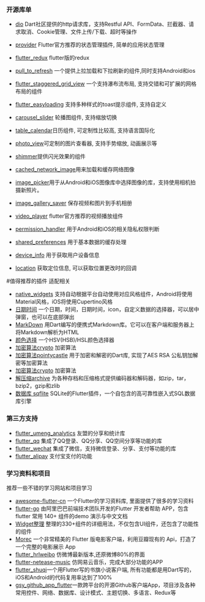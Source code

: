 
### 开源库单
*   [dio](https://pub.dartlang.org/packages/dio) Dart社区提供的http请求库，支持Restful API、FormData、拦截器、请求取消、Cookie管理、文件上传/下载、超时等操作

*   [provider](https://pub.dev/packages/provider)  Flutter官方推荐的状态管理插件, 简单的应用状态管理
*   [flutter_redux](https://pub.dev/packages/flutter_redux)  flutter版的redux
*   [pull_to_refresh](https://pub.dev/packages/pull_to_refresh)  一个提供上拉加载和下拉刷新的组件,同时支持Android和ios
*   [flutter_staggered_grid_view](https://pub.dev/packages/flutter_staggered_grid_view)  一个支持瀑布流布局, 支持交错和可扩展的网格布局的组件
*   [flutter_easyloading](https://pub.dev/packages/flutter_easyloading)  支持多种样式的toast提示组件, 支持自定义
*   [carousel_slider](https://pub.dev/packages/carousel_slider) 轮播图组件, 支持缩放切换
*   [table_calendar](https://pub.dev/packages/table_calendar)日历组件, 可定制性比较高, 支持语言国际化
*   [photo_view](https://pub.dev/packages/photo_view)可定制的图片查看器, 支持手势缩放, 动画展示等
*   [shimmer](https://pub.dev/packages/shimmer)提供闪光效果的组件
*   [cached_network_image](https://pub.dev/packages/cached_network_image)用来加载和缓存网络图像
*   [image_picker](https://pub.dev/packages/image_picker)用于从Android和iOS图像库中选择图像的库，支持使用相机拍摄新照片。
*   [image_gallery_saver](https://pub.dev/packages/image_gallery_saver) 保存视频和图片到手机相册
*   [video_player](https://pub.dev/packages/video_player) flutter官方推荐的视频播放组件
*   [permission_handler](https://pub.dev/packages/permission_handler) 用于Android和iOS的相关隐私权限判断
*   [shared_preferences](https://pub.dev/packages/shared_preferences) 用于基本数据的缓存处理
*   [device_info](https://pub.dev/packages/device_info) 用于获取用户设备信息
*   [location](https://pub.dev/packages/location) 获取定位信息, 可以获取位置更改时的回调



#值得推荐的插件 适配相关
*   [native_widgets](https://pub.dev/packages/native_widgets) 支持自动根据平台自动使用对应风格组件，Android将使用Material风格，iOS将使用Cupertino风格
*   [日期时间](https://pub.dev/packages/flutter_picker) 一个日期，时间，日期时间，icon，自定义数据的选择器，可以居中弹窗，也可以在底部弹出
*   [MarkDown](https://pub.dev/packages/markdown) 用Dart编写的便携式Markdown库。它可以在客户端和服务器上将Markdown解析为HTML
*   [颜色选择](https://pub.dev/packages/flutter_colorpicker) 一个HSV(HSB)/HSL颜色选择器
*   [加密算法crypto](https://pub.dev/packages/crypto) 加密算法
*   [加密算法pointycastle](https://pub.dev/packages/pointycastle) 用于加密和解密的Dart库, 实现了AES RSA 公私钥加解密等加密算法
*   [加密算法crypto](https://pub.dev/packages/crypto) 加密算法
*   [解压缩archive](https://pub.dev/packages/archive) 为各种存档和压缩格式提供编码器和解码器，如zip，tar，bzip2，gzip和zlib
*   [数据库 sqflite](https://pub.dev/packages/sqflite) SQLite的Flutter插件，一个自包含的高可靠性嵌入式SQL数据库引擎


### 第三方支持
*   [flutter_umeng_analytics](https://pub.dev/packages/flutter_umeng_analytics) 友盟的分享和统计库
*   [flutter_qq](https://pub.dev/packages/flutter_qq) 集成了QQ登录、QQ分享、QQ空间分享等功能的库
*   [flutter_wechat](https://pub.dev/packages/flutter_wechat) 集成了微信，支持微信登录、分享、支付等功能的库
*   [flutter_alipay](https://pub.dev/packages/flutter_alipay) 支付宝支付的功能






### 学习资料和项目
推荐一些不错的学习网站和项目学习
*   [awesome-flutter-cn](https://github.com/crazycodeboy/awesome-flutter-cn) 一个Flutter的学习资料库, 里面提供了很多的学习资料
*   [flutter-go](https://github.com/alibaba/flutter-go) 由阿里巴巴前端技术团队开发的Flutter 开发者帮助 APP，包含 flutter 常用 140+ 组件的demo 演示与中文文档
*   [Widget整理](http://laomengit.com/flutter/widgets/widgets_structure.html) 整理的330+组件的详细用法，不仅包含UI组件，还包含了功能性的组件
*   [Morec](https://github.com/Mayandev/morec) 一个非常精美的 Flutter 版电影客户端，利用豆瓣现有的 Api，打造了一个完整的电影展示 App
*   [flutter_hrlweibo](https://github.com/huangruiLearn/flutter_hrlweibo) 仿微博最新版本,还原微博80%的界面
*   [flutter-netease-music](https://github.com/boyan01/flutter-netease-music) 仿网易云音乐，完成大部分功能的APP
*   [flutter_shuqi](https://github.com/huanxsd/flutter_shuqi)一个用Flutter写的书旗小说客户端, 所有功能都是用Dart写的，iOS和Android的代码复用率达到了100%
*   [gsy_github_app_flutter](https://github.com/CarGuo/GSYGithubAPP)一款跨平台的开源Github客户端App，项目涉及各种常用控件、网络、数据库、设计模式、主题切换、多语言、Redux等










